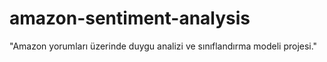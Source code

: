 # amazon-sentiment-analysis
"Amazon yorumları üzerinde duygu analizi ve sınıflandırma modeli projesi."
